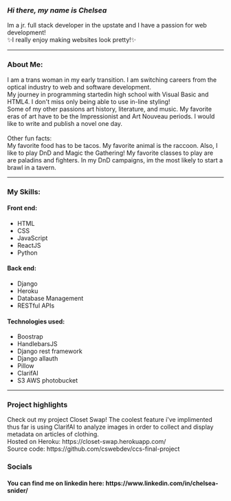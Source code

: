 <h3>
  <i>
  Hi there, my name is Chelsea
  </i>
</h3>
<p>
  Im a jr. full stack developer in the upstate and I have a passion for web development! 
   <br>
  ✨I really enjoy making websites look pretty!✨
</p>
<hr>
<h3>About Me:</h3>

<p>
  I am a trans woman in my early transition. I am switching careers from the optical industry to web and software development. 
  <br>
 My journey in programming startedin high school with Visual Basic and HTML4. I don't miss only being able to use in-line styling! 
  <br>
  Some of my other passions art history, literature, and music. My favorite eras of art have to be the Impressionist and Art Nouveau periods. I would like to write and publish a novel one day.
  <br>
  <br>
  Other fun facts:
  <br>
  My favorite food has to be tacos. My favorite animal is the raccoon. Also, I like to play DnD and Magic the Gathering! My favorite classes to play are are paladins and fighters. In my DnD campaigns, im the most likely to start a brawl in a tavern.
</p>
<hr>
<h3>My Skills:</h3>
<p>
    <h4>Front end:</h4>
  <ul>
    <li>HTML</li>
    <li>CSS</li>
    <li>JavaScript</li>
    <li>ReactJS</li>
    <li>Python</li>
   </ul>
    <h4>Back end:</h4>
  <ul>
    <li>Django</li>
    <li>Heroku</li>
    <li>Database Management</li>
    <li>RESTful APIs</li>
  </ul>
    <h4>Technologies used:</h4>
  <ul>
    <li>Boostrap</li>
    <li>HandlebarsJS</li>
    <li>Django rest framework</li>
    <li>Django allauth</li>
    <li>Pillow</li>
    <li>ClarifAI</li>
    <li>S3 AWS photobucket</li>
  </ul
</p>
  <hr>
  <h3> Project highlights </h3>
  Check out my project Closet Swap! The coolest feature i've implimented thus far is using ClarifAI to analyze images in order to collect and display metadata on       articles of clothing. 
  <br>
  Hosted on Heroku: https://closet-swap.herokuapp.com/
  <br>
  Source code: https://github.com/cswebdev/ccs-final-project
</p>
<h3>Socials</h3>
<h4>You can find me on linkedin here: https://www.linkedin.com/in/chelsea-snider/</h4>
